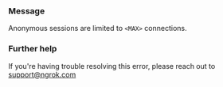 
### Message
Anonymous sessions are limited to <code>&lt;MAX&gt;</code> connections.

### Further help
If you're having trouble resolving this error, please reach out to [support@ngrok.com](mailto:support@ngrok.com?subject=Help%20with%20ERR_NGROK_716)

